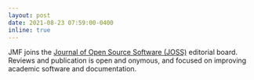 ```yaml
---
layout: post
date: 2021-08-23 07:59:00-0400
inline: true
---
```


JMF joins the [Journal of Open Source Software (JOSS)](https://joss.theoj.org/)
editorial board. Reviews and publication is open and onymous, and focused on
improving academic software and documentation. 

